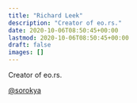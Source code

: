 ```yaml
---
title: "Richard Leek"
description: "Creator of eo.rs."
date: 2020-10-06T08:50:45+00:00
lastmod: 2020-10-06T08:50:45+00:00
draft: false
images: []
---
```


Creator of eo.rs.

[@sorokya](https://twitter.com/sorokya)

